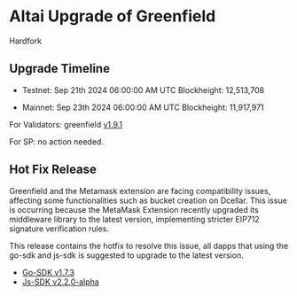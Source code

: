 # Altai Upgrade of Greenfield

<div class="doc-announce-info">
    <span class="version-tag">Hardfork</span>
</div>


## Upgrade Timeline

- Testnet: Sep 21th 2024 06:00:00 AM UTC Blockheight: 12,513,708

- Mainnet: Sep 23th 2024 06:00:00 AM UTC Blockheight: 11,917,971


For Validators: greenfield [v1.9.1](https://github.com/bnb-chain/greenfield/releases/tag/v1.9.1?ref=bnbchain.ghost.io)

For SP: no action needed.


## Hot Fix Release
Greenfield and the Metamask extension are facing compatibility issues, affecting some functionalities such as bucket creation on Dcellar.
This issue is occurring because the MetaMask Extension recently upgraded its middleware library to the latest version, 
implementing stricter EIP712 signature verification rules.

This release contains the hotfix to resolve this issue, all dapps that using the go-sdk and js-sdk is suggested to upgrade to the 
latest version.

- [Go-SDK v1.7.3](https://github.com/bnb-chain/greenfield-go-sdk/releases/tag/v1.7.3)
- [Js-SDK v2.2.0-alpha](https://github.com/bnb-chain/greenfield-js-sdk/releases/tag/%40bnb-chain%2Fgreenfield-js-sdk%402.2.0-alpha.0)

